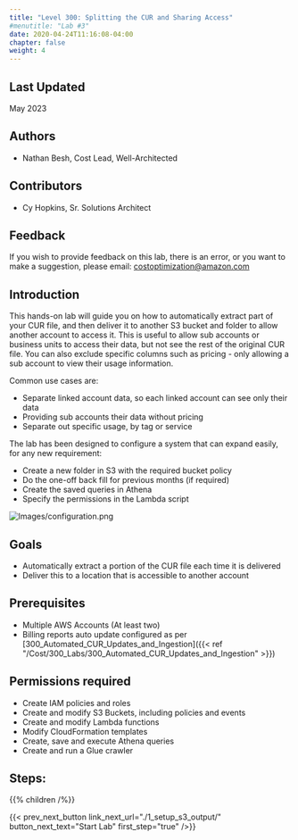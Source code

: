```yaml
---
title: "Level 300: Splitting the CUR and Sharing Access"
#menutitle: "Lab #3"
date: 2020-04-24T11:16:08-04:00
chapter: false
weight: 4
---
```

## Last Updated
May 2023

## Authors
- Nathan Besh, Cost Lead, Well-Architected

## Contributors
- Cy Hopkins, Sr. Solutions Architect

## Feedback
If you wish to provide feedback on this lab, there is an error, or you want to make a suggestion, please email: costoptimization@amazon.com

## Introduction
 This hands-on lab will guide you on how to automatically extract part of your CUR file, and then deliver it to another S3 bucket and folder to allow another account to access it. This is useful to allow sub accounts or business units to access their data, but not see the rest of the original CUR file. You can also exclude specific columns such as pricing - only allowing a sub account to view their usage information.


Common use cases are:

 - Separate linked account data, so each linked account can see only their data
 - Providing sub accounts their data without pricing
 - Separate out specific usage, by tag or service


The lab has been designed to configure a system that can expand easily, for any new requirement:

 - Create a new folder in S3 with the required bucket policy
 - Do the one-off back fill for previous months (if required)
 - Create the saved queries in Athena
 - Specify the permissions in the Lambda script


![Images/configuration.png](/Cost/300_Splitting_Sharing_CUR_Access/Images/configuration.png)

## Goals
- Automatically extract a portion of the CUR file each time it is delivered
- Deliver this to a location that is accessible to another account


## Prerequisites
- Multiple AWS Accounts (At least two)
- Billing reports auto update configured as per [300_Automated_CUR_Updates_and_Ingestion]({{< ref "/Cost/300_Labs/300_Automated_CUR_Updates_and_Ingestion" >}})


## Permissions required
- Create IAM policies and roles
- Create and modify S3 Buckets, including policies and events
- Create and modify Lambda functions
- Modify CloudFormation templates
- Create, save and execute Athena queries
- Create and run a Glue crawler

## Steps:
{{% children  /%}}

{{< prev_next_button link_next_url="./1_setup_s3_output/" button_next_text="Start Lab" first_step="true" />}}